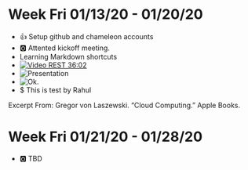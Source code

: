 # Week Fri 01/13/20 - 01/20/20

* :+1: Setup github and chameleon accounts
* :o2: Attented kickoff meeting.
* Learning Markdown shortcuts
* [![Video](images/video.png) REST 36:02](https://youtu.be/xjFuA6q5N_U)
* ![Presentation](images/presentation.png)
* ![Ok](images/ok.png).
* $ This is test by Rahul

Excerpt From: Gregor von Laszewski. “Cloud Computing.” Apple Books. 

# Week Fri 01/21/20 - 01/28/20

* :o2: TBD
